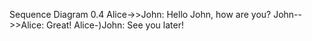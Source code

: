 Sequence Diagram 0.4
    Alice->>John: Hello John, how are you?
    John-->>Alice: Great!
    Alice-)John: See you later!
